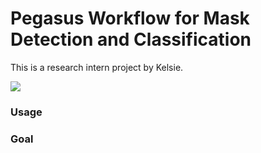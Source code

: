 # Pegasus Workflow for Mask Detection and Classification

This is a research intern project by Kelsie.

<img src="imgs/MaskDetection.png" />

### Usage


### Goal 




